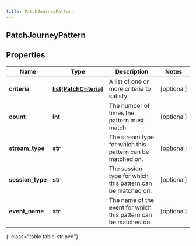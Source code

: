 ```yaml
---
title: PatchJourneyPattern
---
```

## PatchJourneyPattern

## Properties

|Name | Type | Description | Notes|
|------------ | ------------- | ------------- | -------------|
| **criteria** | [**list[PatchCriteria]**](PatchCriteria.html) | A list of one or more criteria to satisfy. | [optional] |
| **count** | **int** | The number of times the pattern must match. | [optional] |
| **stream_type** | **str** | The stream type for which this pattern can be matched on. | [optional] |
| **session_type** | **str** | The session type for which this pattern can be matched on. | [optional] |
| **event_name** | **str** | The name of the event for which this pattern can be matched on. | [optional] |
{: class="table table-striped"}


